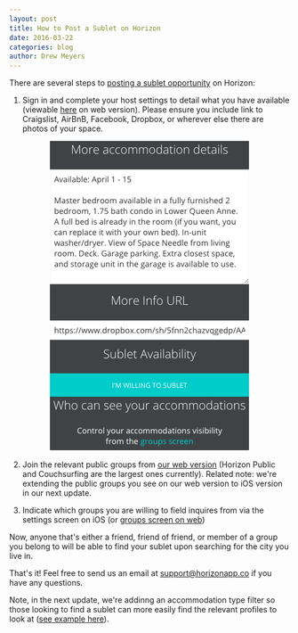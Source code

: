 ```yaml
---
layout: post
title: How to Post a Sublet on Horizon
date: 2016-03-22
categories: blog
author: Drew Meyers
---
```

There are several steps to [posting a sublet opportunity](http://www.horizonapp.co/blog/sublet-support/) on Horizon:

1. Sign in and complete your host settings to detail what you have available (viewable [here](http://api.horizonapp.co/settings/) on web version). Please ensure you include link to Craigslist, AirBnB, Facebook, Dropbox, or wherever else there are photos of your space.

<p align="center"><img src="/assets/blog-sublet-settings-webversion.png"></p>

2. Join the relevant public groups from [our web version](http://api.horizonapp.co/groups/) (Horizon Public and Couchsurfing are the largest ones currently). Related note: we're extending the public groups you see on our web version to iOS version in our next update.

3. Indicate which groups you are willing to field inquires from via the settings screen on iOS (or [groups screen on web](http://api.horizonapp.co/groups/))

Now, anyone that's either a friend, friend of friend, or member of a group you belong to will be able to find your sublet upon searching for the city you live in.

That's it! Feel free to send us an email at [support@horizonapp.co](mailto:support@horizonapp.co) if you have any questions.

Note, in the next update, we're addinng an accommodation type filter so those looking to find a sublet can more easily find the relevant profiles to look at ([see example here](https://www.evernote.com/shard/s254/sh/e8d9b93e-4917-47b6-9171-6d3aae6404f1/cd69a44d49d24ca0933f74758d4d40ef/deep/0/Screenshot%203/11/16,%206:00%20PM.png)).